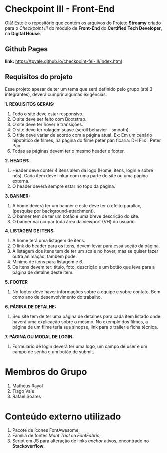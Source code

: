# Checkpoint III - Front-End

Olá! Este é o repositório que contém os arquivos do Projeto **Streamy** criado para o *Checkpoint III* do módulo de **Front-End** do **Certified Tech Developer**, na **Digital House**.

## Github Pages
**link:** https://tpvale.github.io/checkpoint-fei-III/index.html

## Requisitos do projeto

Esse projeto apesar de ter um tema que será definido pelo grupo (até 3 integrantes), deverá cumprir algumas exigências.

**1.  REQUISITOS GERAIS:**

1. Todo o site deve estar responsivo.
2.  O site deve ser feito com Bootstrap.
3.  O site deve ter hover e transições.
4.  O site deve ter rolagem suave (scroll behavior - smooth).
5.  O title deve variar de acordo com a página atual. Ex: Em um cenário hipotético de filmes, na página do filme peter pan ficaria: DH Flix | Peter Pan.
6.  Todas as páginas devem ter o mesmo header e footer.

**2.  HEADER:**

1.  Header deve conter 4 itens além da logo (Home, itens, login e sobre nós). Cada item deve linkar com uma parte do site ou uma página externa.
2.  O header deverá sempre estar no topo da página.

**3.  BANNER:**

1.  A home deverá ter um banner e este deve ter o efeito parallax, (pesquise por background-attachment).
2.  O banner tem de ter um botão e uma breve descrição do site.
3.  O banner vai ocupar toda área da viewport (VH) do usuário.  

**4.  LISTAGEM DE ITENS:**

1.  A home terá uma listagem de itens.
2.  O link do header para os itens, devem levar para essa seção da página.
3.  A listagem dos itens tem de ter um scale no hover, mas se quiser fazer outra animação, também pode.
4.  Mínimo de itens para listagem é 6.
5.  Os itens devem ter: título, foto, descrição e um botão que leva para a página de detalhe deste item.

**5.  FOOTER**

1.  No footer deve haver informações sobre a equipe e sobre contato. Bem como ano de desenvolvimento do trabalho.

**6.  PÁGINA DE DETALHE:**

1.  Seu site tem de ter uma página de detalhes para cada item listado onde haverá uma explicação sobre o mesmo. No exemplo dos filmes, a página de um filme teria sua sinopse, link para o trailer e ficha técnica.

**7.  PÁGINA OU MODAL DE LOGIN:**

1. Formulário de login deverá ter uma logo, um campo de user e um campo de senha e um botão de submit.

# Membros do Grupo
1. Matheus Rayol
2. Tiago Vale
3. Rafael Soares

# Conteúdo externo utilizado
1. Pacote de ícones FontAwesome;
2. Família de fontes *Mont Trial* da *FontFabric*;
3. Script em JS para alteração de links *anchor* ativos, encontrado no **Stackoverflow**.
